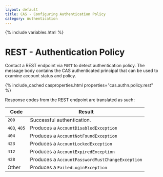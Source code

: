 ```yaml
---
layout: default
title: CAS - Configuring Authentication Policy
category: Authentication
---
```

{% include variables.html %}

# REST - Authentication Policy

Contact a REST endpoint via `POST` to detect authentication policy.
The message body contains the CAS authenticated principal that can be used
to examine account status and policy.

{% include_cached casproperties.html properties="cas.authn.policy.rest" %}

Response codes from the REST endpoint are translated as such:

| Code         | Result                                          |
|--------------|-------------------------------------------------|
| `200`        | Successful authentication.                      |
| `403`, `405` | Produces a `AccountDisabledException`           |
| `404`        | Produces a `AccountNotFoundException`           |
| `423`        | Produces a `AccountLockedException`             |
| `412`        | Produces a `AccountExpiredException`            |
| `428`        | Produces a `AccountPasswordMustChangeException` |
| Other        | Produces a `FailedLoginException`               |
